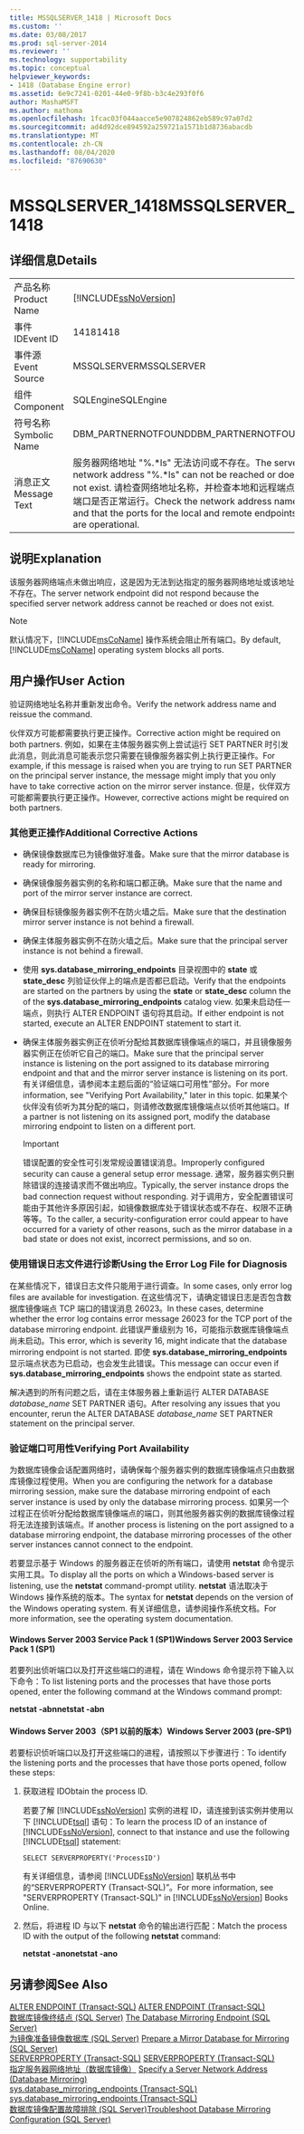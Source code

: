 ```yaml
---
title: MSSQLSERVER_1418 | Microsoft Docs
ms.custom: ''
ms.date: 03/08/2017
ms.prod: sql-server-2014
ms.reviewer: ''
ms.technology: supportability
ms.topic: conceptual
helpviewer_keywords:
- 1418 (Database Engine error)
ms.assetid: 6e9c7241-0201-44e0-9f8b-b3c4e293f0f6
author: MashaMSFT
ms.author: mathoma
ms.openlocfilehash: 1fcac03f044aacce5e907824862eb589c97a07d2
ms.sourcegitcommit: ad4d92dce894592a259721a1571b1d8736abacdb
ms.translationtype: MT
ms.contentlocale: zh-CN
ms.lasthandoff: 08/04/2020
ms.locfileid: "87690630"
---
```

# <a name="mssqlserver_1418"></a><span data-ttu-id="ab3c1-102">MSSQLSERVER_1418</span><span class="sxs-lookup"><span data-stu-id="ab3c1-102">MSSQLSERVER_1418</span></span>
    
## <a name="details"></a><span data-ttu-id="ab3c1-103">详细信息</span><span class="sxs-lookup"><span data-stu-id="ab3c1-103">Details</span></span>  
  
|||  
|-|-|  
|<span data-ttu-id="ab3c1-104">产品名称</span><span class="sxs-lookup"><span data-stu-id="ab3c1-104">Product Name</span></span>|[!INCLUDE[ssNoVersion](../../includes/ssnoversion-md.md)]|  
|<span data-ttu-id="ab3c1-105">事件 ID</span><span class="sxs-lookup"><span data-stu-id="ab3c1-105">Event ID</span></span>|<span data-ttu-id="ab3c1-106">1418</span><span class="sxs-lookup"><span data-stu-id="ab3c1-106">1418</span></span>|  
|<span data-ttu-id="ab3c1-107">事件源</span><span class="sxs-lookup"><span data-stu-id="ab3c1-107">Event Source</span></span>|<span data-ttu-id="ab3c1-108">MSSQLSERVER</span><span class="sxs-lookup"><span data-stu-id="ab3c1-108">MSSQLSERVER</span></span>|  
|<span data-ttu-id="ab3c1-109">组件</span><span class="sxs-lookup"><span data-stu-id="ab3c1-109">Component</span></span>|<span data-ttu-id="ab3c1-110">SQLEngine</span><span class="sxs-lookup"><span data-stu-id="ab3c1-110">SQLEngine</span></span>|  
|<span data-ttu-id="ab3c1-111">符号名称</span><span class="sxs-lookup"><span data-stu-id="ab3c1-111">Symbolic Name</span></span>|<span data-ttu-id="ab3c1-112">DBM_PARTNERNOTFOUND</span><span class="sxs-lookup"><span data-stu-id="ab3c1-112">DBM_PARTNERNOTFOUND</span></span>|  
|<span data-ttu-id="ab3c1-113">消息正文</span><span class="sxs-lookup"><span data-stu-id="ab3c1-113">Message Text</span></span>|<span data-ttu-id="ab3c1-114">服务器网络地址 "%.\*ls" 无法访问或不存在。</span><span class="sxs-lookup"><span data-stu-id="ab3c1-114">The server network address "%.\*ls" can not be reached or does not exist.</span></span> <span data-ttu-id="ab3c1-115">请检查网络地址名称，并检查本地和远程端点的端口是否正常运行。</span><span class="sxs-lookup"><span data-stu-id="ab3c1-115">Check the network address name and that the ports for the local and remote endpoints are operational.</span></span>|  
  
## <a name="explanation"></a><span data-ttu-id="ab3c1-116">说明</span><span class="sxs-lookup"><span data-stu-id="ab3c1-116">Explanation</span></span>  
 <span data-ttu-id="ab3c1-117">该服务器网络端点未做出响应，这是因为无法到达指定的服务器网络地址或该地址不存在。</span><span class="sxs-lookup"><span data-stu-id="ab3c1-117">The server network endpoint did not respond because the specified server network address cannot be reached or does not exist.</span></span>  
  
> [!NOTE]  
>  <span data-ttu-id="ab3c1-118">默认情况下，[!INCLUDE[msCoName](../../includes/msconame-md.md)] 操作系统会阻止所有端口。</span><span class="sxs-lookup"><span data-stu-id="ab3c1-118">By default, [!INCLUDE[msCoName](../../includes/msconame-md.md)] operating system blocks all ports.</span></span>  
  
## <a name="user-action"></a><span data-ttu-id="ab3c1-119">用户操作</span><span class="sxs-lookup"><span data-stu-id="ab3c1-119">User Action</span></span>  
 <span data-ttu-id="ab3c1-120">验证网络地址名称并重新发出命令。</span><span class="sxs-lookup"><span data-stu-id="ab3c1-120">Verify the network address name and reissue the command.</span></span>  
  
 <span data-ttu-id="ab3c1-121">伙伴双方可能都需要执行更正操作。</span><span class="sxs-lookup"><span data-stu-id="ab3c1-121">Corrective action might be required on both partners.</span></span> <span data-ttu-id="ab3c1-122">例如，如果在主体服务器实例上尝试运行 SET PARTNER 时引发此消息，则此消息可能表示您只需要在镜像服务器实例上执行更正操作。</span><span class="sxs-lookup"><span data-stu-id="ab3c1-122">For example, if this message is raised when you are trying to run SET PARTNER on the principal server instance, the message might imply that you only have to take corrective action on the mirror server instance.</span></span> <span data-ttu-id="ab3c1-123">但是，伙伴双方可能都需要执行更正操作。</span><span class="sxs-lookup"><span data-stu-id="ab3c1-123">However, corrective actions might be required on both partners.</span></span>  
  
### <a name="additional-corrective-actions"></a><span data-ttu-id="ab3c1-124">其他更正操作</span><span class="sxs-lookup"><span data-stu-id="ab3c1-124">Additional Corrective Actions</span></span>  
  
-   <span data-ttu-id="ab3c1-125">确保镜像数据库已为镜像做好准备。</span><span class="sxs-lookup"><span data-stu-id="ab3c1-125">Make sure that the mirror database is ready for mirroring.</span></span>  
  
-   <span data-ttu-id="ab3c1-126">确保镜像服务器实例的名称和端口都正确。</span><span class="sxs-lookup"><span data-stu-id="ab3c1-126">Make sure that the name and port of the mirror server instance are correct.</span></span>  
  
-   <span data-ttu-id="ab3c1-127">确保目标镜像服务器实例不在防火墙之后。</span><span class="sxs-lookup"><span data-stu-id="ab3c1-127">Make sure that the destination mirror server instance is not behind a firewall.</span></span>  
  
-   <span data-ttu-id="ab3c1-128">确保主体服务器实例不在防火墙之后。</span><span class="sxs-lookup"><span data-stu-id="ab3c1-128">Make sure that the principal server instance is not behind a firewall.</span></span>  
  
-   <span data-ttu-id="ab3c1-129">使用 **sys.database_mirroring_endpoints** 目录视图中的 **state** 或 **state_desc** 列验证伙伴上的端点是否都已启动。</span><span class="sxs-lookup"><span data-stu-id="ab3c1-129">Verify that the endpoints are started on the partners by using the **state** or **state_desc** column the of the **sys.database_mirroring_endpoints** catalog view.</span></span> <span data-ttu-id="ab3c1-130">如果未启动任一端点，则执行 ALTER ENDPOINT 语句将其启动。</span><span class="sxs-lookup"><span data-stu-id="ab3c1-130">If either endpoint is not started, execute an ALTER ENDPOINT statement to start it.</span></span>  
  
-   <span data-ttu-id="ab3c1-131">确保主体服务器实例正在侦听分配给其数据库镜像端点的端口，并且镜像服务器实例正在侦听它自己的端口。</span><span class="sxs-lookup"><span data-stu-id="ab3c1-131">Make sure that the principal server instance is listening on the port assigned to its database mirroring endpoint and that and the mirror server instance is listening on its port.</span></span> <span data-ttu-id="ab3c1-132">有关详细信息，请参阅本主题后面的“验证端口可用性”部分。</span><span class="sxs-lookup"><span data-stu-id="ab3c1-132">For more information, see "Verifying Port Availability," later in this topic.</span></span> <span data-ttu-id="ab3c1-133">如果某个伙伴没有侦听为其分配的端口，则请修改数据库镜像端点以侦听其他端口。</span><span class="sxs-lookup"><span data-stu-id="ab3c1-133">If a partner is not listening on its assigned port, modify the database mirroring endpoint to listen on a different port.</span></span>  
  
    > [!IMPORTANT]  
    >  <span data-ttu-id="ab3c1-134">错误配置的安全性可引发常规设置错误消息。</span><span class="sxs-lookup"><span data-stu-id="ab3c1-134">Improperly configured security can cause a general setup error message.</span></span> <span data-ttu-id="ab3c1-135">通常，服务器实例只删除错误的连接请求而不做出响应。</span><span class="sxs-lookup"><span data-stu-id="ab3c1-135">Typically, the server instance drops the bad connection request without responding.</span></span> <span data-ttu-id="ab3c1-136">对于调用方，安全配置错误可能由于其他许多原因引起，如镜像数据库处于错误状态或不存在、权限不正确等等。</span><span class="sxs-lookup"><span data-stu-id="ab3c1-136">To the caller, a security-configuration error could appear to have occurred for a variety of other reasons, such as the mirror database in a bad state or does not exist, incorrect permissions, and so on.</span></span>  
  
### <a name="using-the-error-log-file-for-diagnosis"></a><span data-ttu-id="ab3c1-137">使用错误日志文件进行诊断</span><span class="sxs-lookup"><span data-stu-id="ab3c1-137">Using the Error Log File for Diagnosis</span></span>  
 <span data-ttu-id="ab3c1-138">在某些情况下，错误日志文件只能用于进行调查。</span><span class="sxs-lookup"><span data-stu-id="ab3c1-138">In some cases, only error log files are available for investigation.</span></span> <span data-ttu-id="ab3c1-139">在这些情况下，请确定错误日志是否包含数据库镜像端点 TCP 端口的错误消息 26023。</span><span class="sxs-lookup"><span data-stu-id="ab3c1-139">In these cases, determine whether the error log contains error message 26023 for the TCP port of the database mirroring endpoint.</span></span> <span data-ttu-id="ab3c1-140">此错误严重级别为 16，可能指示数据库镜像端点尚未启动。</span><span class="sxs-lookup"><span data-stu-id="ab3c1-140">This error, which is severity 16, might indicate that the database mirroring endpoint is not started.</span></span> <span data-ttu-id="ab3c1-141">即使 **sys.database_mirroring_endpoints** 显示端点状态为已启动，也会发生此错误。</span><span class="sxs-lookup"><span data-stu-id="ab3c1-141">This message can occur even if **sys.database_mirroring_endpoints** shows the endpoint state as started.</span></span>  
  
 <span data-ttu-id="ab3c1-142">解决遇到的所有问题之后，请在主体服务器上重新运行 ALTER DATABASE *database_name* SET PARTNER 语句。</span><span class="sxs-lookup"><span data-stu-id="ab3c1-142">After resolving any issues that you encounter, rerun the ALTER DATABASE *database_name* SET PARTNER statement on the principal server.</span></span>  
  
### <a name="verifying-port-availability"></a><span data-ttu-id="ab3c1-143">验证端口可用性</span><span class="sxs-lookup"><span data-stu-id="ab3c1-143">Verifying Port Availability</span></span>  
 <span data-ttu-id="ab3c1-144">为数据库镜像会话配置网络时，请确保每个服务器实例的数据库镜像端点只由数据库镜像过程使用。</span><span class="sxs-lookup"><span data-stu-id="ab3c1-144">When you are configuring the network for a database mirroring session, make sure the database mirroring endpoint of each server instance is used by only the database mirroring process.</span></span> <span data-ttu-id="ab3c1-145">如果另一个过程正在侦听分配给数据库镜像端点的端口，则其他服务器实例的数据库镜像过程将无法连接到该端点。</span><span class="sxs-lookup"><span data-stu-id="ab3c1-145">If another process is listening on the port assigned to a database mirroring endpoint, the database mirroring processes of the other server instances cannot connect to the endpoint.</span></span>  
  
 <span data-ttu-id="ab3c1-146">若要显示基于 Windows 的服务器正在侦听的所有端口，请使用 **netstat** 命令提示实用工具。</span><span class="sxs-lookup"><span data-stu-id="ab3c1-146">To display all the ports on which a Windows-based server is listening, use the **netstat** command-prompt utility.</span></span> <span data-ttu-id="ab3c1-147">**netstat** 语法取决于 Windows 操作系统的版本。</span><span class="sxs-lookup"><span data-stu-id="ab3c1-147">The syntax for **netstat** depends on the version of the Windows operating system.</span></span> <span data-ttu-id="ab3c1-148">有关详细信息，请参阅操作系统文档。</span><span class="sxs-lookup"><span data-stu-id="ab3c1-148">For more information, see the operating system documentation.</span></span>  
  
#### <a name="windows-server-2003-service-pack-1-sp1"></a><span data-ttu-id="ab3c1-149">Windows Server 2003 Service Pack 1 (SP1)</span><span class="sxs-lookup"><span data-stu-id="ab3c1-149">Windows Server 2003 Service Pack 1 (SP1)</span></span>  
 <span data-ttu-id="ab3c1-150">若要列出侦听端口以及打开这些端口的进程，请在 Windows 命令提示符下输入以下命令：</span><span class="sxs-lookup"><span data-stu-id="ab3c1-150">To list listening ports and the processes that have those ports opened, enter the following command at the Windows command prompt:</span></span>  
  
 <span data-ttu-id="ab3c1-151">**netstat -abn**</span><span class="sxs-lookup"><span data-stu-id="ab3c1-151">**netstat -abn**</span></span>  
  
#### <a name="windows-server-2003-pre-sp1"></a><span data-ttu-id="ab3c1-152">Windows Server 2003（SP1 以前的版本）</span><span class="sxs-lookup"><span data-stu-id="ab3c1-152">Windows Server 2003 (pre-SP1)</span></span>  
 <span data-ttu-id="ab3c1-153">若要标识侦听端口以及打开这些端口的进程，请按照以下步骤进行：</span><span class="sxs-lookup"><span data-stu-id="ab3c1-153">To identify the listening ports and the processes that have those ports opened, follow these steps:</span></span>  
  
1.  <span data-ttu-id="ab3c1-154">获取进程 ID</span><span class="sxs-lookup"><span data-stu-id="ab3c1-154">Obtain the process ID.</span></span>  
  
     <span data-ttu-id="ab3c1-155">若要了解 [!INCLUDE[ssNoVersion](../../includes/ssnoversion-md.md)] 实例的进程 ID，请连接到该实例并使用以下 [!INCLUDE[tsql](../../includes/tsql-md.md)] 语句：</span><span class="sxs-lookup"><span data-stu-id="ab3c1-155">To learn the process ID of an instance of [!INCLUDE[ssNoVersion](../../includes/ssnoversion-md.md)], connect to that instance and use the following [!INCLUDE[tsql](../../includes/tsql-md.md)] statement:</span></span>  
  
    ```  
    SELECT SERVERPROPERTY('ProcessID')   
    ```  
  
     <span data-ttu-id="ab3c1-156">有关详细信息，请参阅 [!INCLUDE[ssNoVersion](../../includes/ssnoversion-md.md)] 联机丛书中的“SERVERPROPERTY (Transact-SQL)”。</span><span class="sxs-lookup"><span data-stu-id="ab3c1-156">For more information, see "SERVERPROPERTY (Transact-SQL)" in [!INCLUDE[ssNoVersion](../../includes/ssnoversion-md.md)] Books Online.</span></span>  
  
2.  <span data-ttu-id="ab3c1-157">然后，将进程 ID 与以下 **netstat** 命令的输出进行匹配：</span><span class="sxs-lookup"><span data-stu-id="ab3c1-157">Match the process ID with the output of the following **netstat** command:</span></span>  
  
     <span data-ttu-id="ab3c1-158">**netstat -ano**</span><span class="sxs-lookup"><span data-stu-id="ab3c1-158">**netstat -ano**</span></span>  
  
## <a name="see-also"></a><span data-ttu-id="ab3c1-159">另请参阅</span><span class="sxs-lookup"><span data-stu-id="ab3c1-159">See Also</span></span>  
 <span data-ttu-id="ab3c1-160">[ALTER ENDPOINT (Transact-SQL)](/sql/t-sql/statements/alter-endpoint-transact-sql) </span><span class="sxs-lookup"><span data-stu-id="ab3c1-160">[ALTER ENDPOINT &#40;Transact-SQL&#41;](/sql/t-sql/statements/alter-endpoint-transact-sql) </span></span>  
 <span data-ttu-id="ab3c1-161">[数据库镜像终结点 (SQL Server)](../../database-engine/database-mirroring/the-database-mirroring-endpoint-sql-server.md) </span><span class="sxs-lookup"><span data-stu-id="ab3c1-161">[The Database Mirroring Endpoint &#40;SQL Server&#41;](../../database-engine/database-mirroring/the-database-mirroring-endpoint-sql-server.md) </span></span>  
 <span data-ttu-id="ab3c1-162">[为镜像准备镜像数据库 (SQL Server)](../../database-engine/database-mirroring/prepare-a-mirror-database-for-mirroring-sql-server.md) </span><span class="sxs-lookup"><span data-stu-id="ab3c1-162">[Prepare a Mirror Database for Mirroring &#40;SQL Server&#41;](../../database-engine/database-mirroring/prepare-a-mirror-database-for-mirroring-sql-server.md) </span></span>  
 <span data-ttu-id="ab3c1-163">[SERVERPROPERTY (Transact-SQL)](/sql/t-sql/functions/serverproperty-transact-sql) </span><span class="sxs-lookup"><span data-stu-id="ab3c1-163">[SERVERPROPERTY &#40;Transact-SQL&#41;](/sql/t-sql/functions/serverproperty-transact-sql) </span></span>  
 <span data-ttu-id="ab3c1-164">[指定服务器网络地址（数据库镜像）](../../database-engine/database-mirroring/specify-a-server-network-address-database-mirroring.md) </span><span class="sxs-lookup"><span data-stu-id="ab3c1-164">[Specify a Server Network Address &#40;Database Mirroring&#41;](../../database-engine/database-mirroring/specify-a-server-network-address-database-mirroring.md) </span></span>  
 <span data-ttu-id="ab3c1-165">[sys.database_mirroring_endpoints (Transact-SQL)](/sql/relational-databases/system-catalog-views/sys-database-mirroring-endpoints-transact-sql) </span><span class="sxs-lookup"><span data-stu-id="ab3c1-165">[sys.database_mirroring_endpoints &#40;Transact-SQL&#41;](/sql/relational-databases/system-catalog-views/sys-database-mirroring-endpoints-transact-sql) </span></span>  
 [<span data-ttu-id="ab3c1-166">数据库镜像配置故障排除 (SQL Server)</span><span class="sxs-lookup"><span data-stu-id="ab3c1-166">Troubleshoot Database Mirroring Configuration &#40;SQL Server&#41;</span></span>](../../database-engine/database-mirroring/troubleshoot-database-mirroring-configuration-sql-server.md)  
  
  
